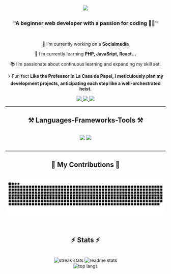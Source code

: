 <h1 align="center">
    <img src="https://readme-typing-svg.herokuapp.com/?font=Righteous&size=35&center=true&vCenter=true&width=500&height=70&duration=5000&lines=Hi+There!+👋;+I'm+Amit+Nicolas+Roig+Menda!;" />
</h1>

<h3 align="center">"A beginner web developer with a passion for coding 🚀🌐"</h3>

<br/>

<div align="center">

 🔭 I’m currently working on a **Socialmedia**

 🌱 I’m currently learning **PHP, JavaSript, React...**

 📚 I’m passionate about continuous learning and expanding my skill set.

 ⚡ Fun fact **Like the Professor in La Casa de Papel, I meticulously plan my development projects, anticipating each step like a well-orchestrated heist.**

 </div>

<div align="center">
  <a href="mailto:amitnicolas@gmail.com">
    <img src="https://img.shields.io/badge/Gmail-333333?style=for-the-badge&logo=gmail&logoColor=red" />
  </a>
  <a href="https://www.linkedin.com/in/amit-nicolas-roig-menda-762736193/" target="_blank">
    <img src="https://img.shields.io/badge/LinkedIn-0077B5?style=for-the-badge&logo=linkedin&logoColor=white" target="_blank" />
  </a>
  <a href="#" target="_blank">
     <img src="https://img.shields.io/badge/Portfolio-FF5722?style=for-the-badge&logo=todoist&logoColor=white" target="_blank" />
  </a>
</div>

<hr/>

<h2 align="center">⚒️ Languages-Frameworks-Tools ⚒️</h2>
<br/>
<div align="center">
    <img src="https://skillicons.dev/icons?i=html,css,javascript,bootstrap,vscode,github,figma" />
    <img src="https://skillicons.dev/icons?i=git,nodejs,mongodb,php,react,symfony,sass,mysql" />
</div>

<br/>
<hr/>

<div align="center">
  <h2>🐍 My Contributions 🐍</h2>
  <br>
<picture>
  <source media="(prefers-color-scheme: dark)" srcset="https://raw.githubusercontent.com/Trykxx/Trykxx/output/github-contribution-grid-snake-dark.svg">
  <source media="(prefers-color-scheme: light)" srcset="https://raw.githubusercontent.com/Trykxx/Trykxx/output/github-contribution-grid-snake.svg">
  <img alt="github contribution grid snake animation" src="https://raw.githubusercontent.com/Trykxx/Trykxx/output/github-contribution-grid-snake.svg">
</picture>
  <br/><br/><br/>
</div>

<h2 align="center">⚡ Stats ⚡</h2>
<br>
<div align=center>
   <img width=390 src="https://github-readme-streak-stats.herokuapp.com/?user=Trykxx&theme=react&border_radius=10" alt="streak stats"/>
  <img width=390 src="https://github-readme-stats.vercel.app/api?username=Trykxx&show_icons=true&theme=react&rank_icon=github&border_radius=10" alt="readme stats" />
  <br/>
  <img width=390 align="center" src="https://github-readme-stats.vercel.app/api/top-langs/?username=Trykxx&hide=HTML&langs_count=8&layout=compact&theme=react&border_radius=10&size_weight=0.5&count_weight=0.5&exclude_repo=github-readme-stats" alt="top langs" />
</div>

<br/><br/>












